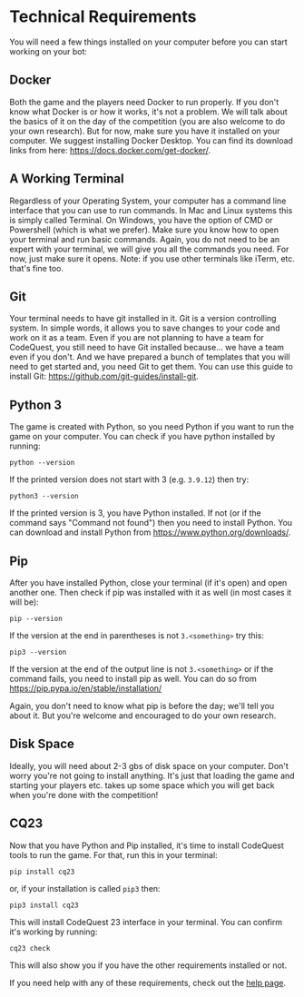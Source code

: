 # Technical Requirements

You will need a few things installed on your computer before you can start working on your bot:

## Docker
Both the game and the players need Docker to run properly. If you don't know what Docker is or how it works,
it's not a problem. We will talk about the basics of it on the day of the competition (you are also welcome to do your
own research). But for now, make sure you have it installed on your computer. We suggest installing Docker Desktop. You
can find its download links from here: https://docs.docker.com/get-docker/.

## A Working Terminal
Regardless of your Operating System, your computer has a command line interface that you can use
to run commands. In Mac and Linux systems this is simply called Terminal. On Windows, you have the option of CMD or
Powershell (which is what we prefer). Make sure you know how to open your terminal and run basic commands. Again, you do
not need to be an expert with your terminal, we will give you all the commands you need. For now, just make sure it
opens. Note: if you use other terminals like iTerm, etc. that's fine too.

## Git
Your terminal needs to have git installed in it. Git is a version controlling system. In simple words, it allows
you to save changes to your code and work on it as a team. Even if you are not planning to have a team for CodeQuest,
you still need to have Git installed because... we have a team even if you don't. And we have prepared a bunch of
templates that you will need to get started and, you need Git to get them. You can use this guide to install Git:
https://github.com/git-guides/install-git.

## Python 3

The game is created with Python, so you need Python if you want to run the game on your computer.
You can check if you have python installed by running:

```shell
python --version
```

If the printed version does not start with 3 (e.g. `3.9.12`) then try:

```shell
python3 --version
```

If the printed version is 3, you have Python installed. If not (or if the command says "Command not found") then you
need to install Python. You can download and install Python from https://www.python.org/downloads/.

## Pip

After you have installed Python, close your terminal (if it's open) and open another one. Then check if pip was
installed with it as well (in most cases it will be):

```shell
pip --version
```

If the version at the end in parentheses is not `3.<something>` try this:

```shell
pip3 --version
```

If the version at the end of the output line is not `3.<something>` or if the command fails, you need to install pip as
well. You can do so from https://pip.pypa.io/en/stable/installation/

Again, you don't need to know what pip is before the day; we'll tell you about it. But you're welcome and encouraged to
do your own research.

## Disk Space
Ideally, you will need about 2-3 gbs of disk space on your computer. Don't worry you're not going to
install anything. It's just that loading the game and starting your players etc. takes up some space which you will get
back when you're done with the competition!

## CQ23

Now that you have Python and Pip installed, it's time to install CodeQuest tools to run the game. For that, run this in
your terminal:

```shell
pip install cq23
```

or, if your installation is called `pip3` then:

```shell
pip3 install cq23
```

This will install CodeQuest 23 interface in your terminal. You can confirm it's working by running:

```shell
cq23 check
```

This will also show you if you have the other requirements installed or not.

If you need help with any of these requirements, check out the [help page](../help.md).